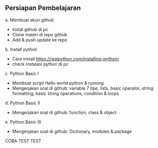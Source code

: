 ## Persiapan Pembelajaran
a. Membuat akun github
- Instal github di pc
- Clone materi di repo github
- Add & push update ke repo

b. Install python
- Cara install https://realpython.com/installing-python/
- check instalasi python di pc

c. Python Basic I
- Membuat script Hello world python & running
- Mengerjakan soal di github: variable 7 tipe, lists, basic operator, string formatting, basic string operations, condition & loops

d. Python Basic II
- Mengerjakan soal di github: function, class & object

e. Python Basic III
- Mengerjakan soal di github: Dictionary, modules & package

COBA TEST TEST
